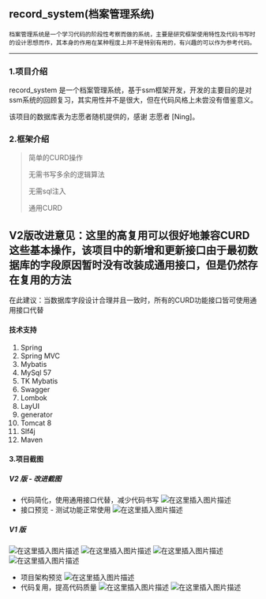 ##	record_system(档案管理系统)
    档案管理系统是一个学习代码的阶段性考察而做的系统，主要是研究框架使用特性及代码书写时的设计思想而作，其本身的作用在某种程度上并不是特别有用的，有兴趣的可以作为参考代码。
    
---
###	1.项目介绍
 record_system 是一个档案管理系统，基于ssm框架开发，开发的主要目的是对ssm系统的回顾复习，其实用性并不是很大，但在代码风格上未尝没有借鉴意义。
 
 该项目的数据库表为志愿者随机提供的，感谢 志愿者 [Ning]。
 
### 2.框架介绍
> 简单的CURD操作
>
> 无需书写多余的逻辑算法
>
> 无需sql注入
>
> 通用CURD

V2版改进意见：这里的高复用可以很好地兼容CURD这些基本操作，该项目中的新增和更新接口由于最初数据库的字段原因暂时没有改装成通用接口，但是仍然存在复用的方法
----
在此建议：当数据库字段设计合理并且一致时，所有的CURD功能接口皆可使用通用接口代替
#### 技术支持
1. Spring
2. Spring MVC
3. Mybatis
4. MySql 57
5. TK Mybatis
6. Swagger
7. Lombok
8. LayUI
9. generator
10. Tomcat 8
11. Slf4j
12. Maven


#### 3.项目截图
##### V2 版 - 改进截图
- 代码简化，使用通用接口代替，减少代码书写
![在这里插入图片描述](doc/image/v2/1.jpg)
- 接口预览 - 测试功能正常使用
![在这里插入图片描述](doc/image/v2/2.jpg)
##### V1 版
![在这里插入图片描述](doc/image/v1/1.jpg)
![在这里插入图片描述](doc/image/v1/2.jpg)
![在这里插入图片描述](doc/image/v1/3.jpg)
![在这里插入图片描述](doc/image/v1/4.jpg)
- 项目架构预览
![在这里插入图片描述](doc/image/v1/5.jpg)
- 代码复用，提高代码质量
![在这里插入图片描述](doc/image/v1/6.jpg)
![在这里插入图片描述](doc/image/v1/7.jpg)



